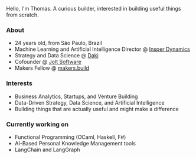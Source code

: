 Hello, I'm Thomas. A curious builder, interested in building useful things from scratch.

### About
- 24 years old, from São Paulo, Brazil  
- Machine Learning and Artificial Intelligence Director @ [Insper Dynamics](https://github.com/InsperDynamics)  
- Strategy and Data Science @ [Daki](https://soudaki.com/)  
- Cofounder @ [Jolt Software](https://github.com/jolt-software)  
- Makers Fellow @ [makers.build](https://makers.ngo/)

### Interests
- Business Analytics, Startups, and Venture Building  
- Data-Driven Strategy, Data Science, and Artificial Intelligence
- Building things that are actually useful and might make a difference

### Currently working on
- Functional Programming (OCaml, Haskell, F#)
- AI-Based Personal Knowledge Management tools
- LangChain and LangGraph
